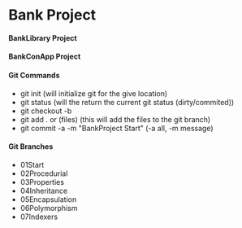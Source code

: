 # Bank Project

#### BankLibrary Project

#### BankConApp Project

#### Git Commands

- git init (will initialize git for the give location)
- git status (will the return the current git status (dirty/commited))
- git checkout -b <branchname>
- git add . or (files) (this will add the files to the git branch)
- git commit -a -m "BankProject Start" (-a all, -m message)

#### Git Branches

- 01Start
- 02Procedurial
- 03Properties
- 04Inheritance
- 05Encapsulation
- 06Polymorphism
- 07Indexers